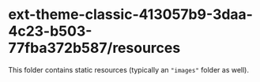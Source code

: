 # ext-theme-classic-413057b9-3daa-4c23-b503-77fba372b587/resources

This folder contains static resources (typically an `"images"` folder as well).
